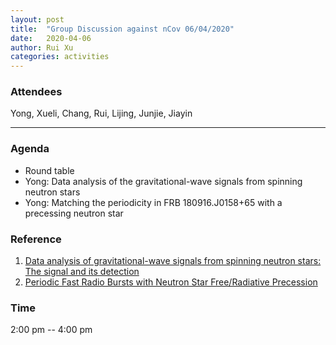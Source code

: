 ```yaml
---
layout: post
title:  "Group Discussion against nCov 06/04/2020"
date:   2020-04-06
author: Rui Xu
categories: activities
---
```



### Attendees

Yong, Xueli, Chang, Rui, Lijing, Junjie, Jiayin

---

### Agenda

- Round table
- Yong: Data analysis of the gravitational-wave signals from spinning neutron stars
- Yong: Matching the periodicity in FRB 180916.J0158+65 with a precessing neutron star


### Reference

1. [Data analysis of gravitational-wave signals from spinning neutron stars: The signal and its detection](https://arxiv.org/abs/gr-qc/9804014)
2. [Periodic Fast Radio Bursts with Neutron Star Free/Radiative Precession](https://arxiv.org/abs/2002.05752)


### Time

2:00 pm -- 4:00 pm

